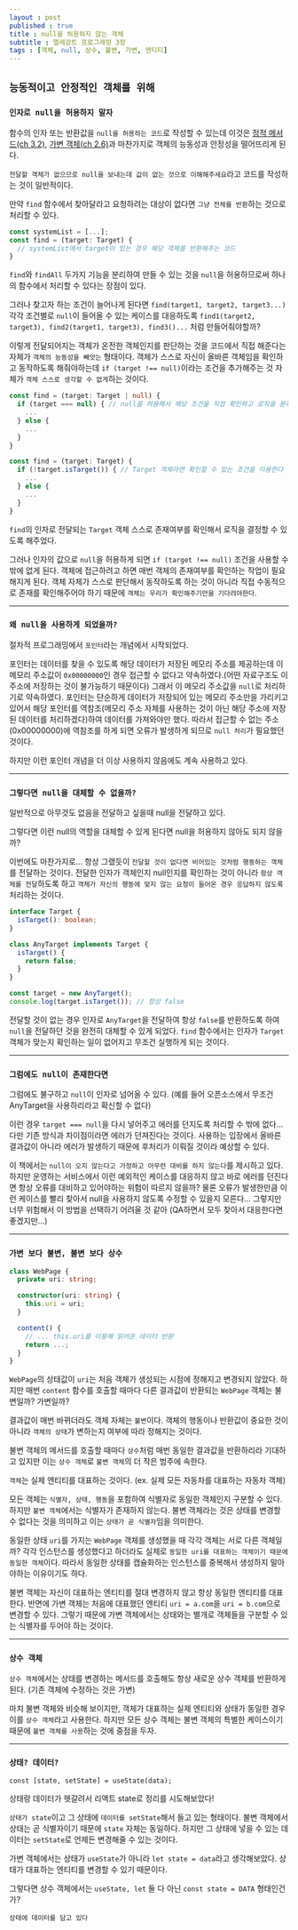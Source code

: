 ```yaml
---
layout : post
published : true
title : null을 허용하지 않는 객체
subtitle : 엘레강트 프로그래밍 3장
tags : [객체, null, 상수, 불변, 가변, 엔티티]
---
```


## `능동적이고 안정적인 객체를 위해`
### `인자로 null을 허용하지 말자`
함수의 인자 또는 반환값을 `null을 허용하는 코드`로 작성할 수 있는데 이것은 
[정적 메서드(ch 3.2)](https://jiggag.github.io/%EC%97%98%EB%A0%88%EA%B0%95%ED%8A%B8-%EC%98%A4%EB%B8%8C%EC%A0%9D%ED%8A%B8-3%EC%9E%A5/), [가변 객체(ch 2.6)](https://jiggag.github.io/%EC%97%98%EB%A0%88%EA%B0%95%ED%8A%B8-%EC%98%A4%EB%B8%8C%EC%A0%9D%ED%8A%B8-2%EC%9E%A5-3/)과 마찬가지로 객체의 능동성과 안정성을 떨어뜨리게 된다.

`전달할 객체가 없으므로 null을 보내는데 값이 없는 것으로 이해해주세요`라고 코드를 작성하는 것이 일반적이다.

만약 `find` 함수에서 찾아달라고 요청하려는 대상이 없다면 `그냥 전체를 반환`하는 것으로 처리할 수 있다.
```ts
const systemList = [...];
const find = (target: Target) {
  // systemList에서 target이 있는 경우 해당 객체를 반환해주는 코드
}
```
`find`와 `findAll` 두가지 기능을 분리하여 만들 수 있는 것을 `null`을 허용하므로써 하나의 함수에서 처리할 수 있다는 장점이 있다.

그러나 찾고자 하는 조건이 늘어나게 된다면 `find(target1, target2, target3...)` 각각 조건별로 `null`이 들어올 수 있는 케이스를 대응하도록 `find1(target2, target3), find2(target1, target3), find3()...` 처럼 만들어줘야할까?

이렇게 전달되어지는 객체가 온전한 객체인지를 판단하는 것을 코드에서 직접 해준다는 자체가 `객체의 능동성을 빼앗는` 형태이다. 객체가 스스로 자신이 올바른 객체임을 확인하고 동작하도록 해줘야하는데 `if (target !== null)`이라는 조건을 추가해주는 것 자체가 `객체 스스로 생각할 수 없게`하는 것이다.

```ts
const find = (target: Target | null) {
  if (target === null) { // null을 허용해서 해당 조건을 직접 확인하고 로직을 분리하는 대신
    ...
  } else {
    ...
  }
}

const find = (target: Target) {
  if (!target.isTarget()) { // Target 객체라면 확인할 수 있는 조건을 이용한다
    ...
  } else {
    ...
  }
}
```
`find`의 인자로 전달되는 `Target` 객체 스스로 존재여부를 확인해서 로직을 결정할 수 있도록 해주었다.

그러나 인자의 값으로 `null`을 허용하게 되면 `if (target !== null)` 조건을 사용할 수 밖에 없게 된다. 객체에 접근하려고 하면 매번 객체의 존재여부를 확인하는 작업이 필요해지게 된다. 객체 자체가 스스로 판단해서 동작하도록 하는 것이 아니라 직접 수동적으로 존재를 확인해주어야 하기 때문에 `객체는 우리가 확인해주기만을 기다려야한다`.

------
### `왜 null을 사용하게 되었을까?`
절차적 프로그래밍에서 `포인터`라는 개념에서 시작되었다.

포인터는 데이터를 찾을 수 있도록 해당 데이터가 저장된 메모리 주소를 제공하는데 이 메모리 주소값이 `0x00000000`인 경우 접근할 수 없다고 약속하였다.(어떤 자료구조도 이 주소에 저장하는 것이 불가능하기 때문이다) 그래서 이 메모리 주소값을 `null`로 처리하기로 약속하였다. 포인터는 단순하게 데이터가 저장되어 있는 메모리 주소만을 가리키고 있어서 해당 포인터를 역참조(메모리 주소 자체를 사용하는 것이 아닌 해당 주소에 저장된 데이터를 처리하겠다)하여 데이터를 가져와야만 했다. 따라서 접근할 수 없는 주소(0x00000000)에 역참조를 하게 되면 오류가 발생하게 되므로 `null 처리`가 필요했던 것이다.

하지만 이런 포인터 개념을 더 이상 사용하지 않음에도 계속 사용하고 있다.

------
### `그렇다면 null을 대체할 수 없을까?`
일반적으로 아무것도 없음을 전달하고 싶을때 null을 전달하고 있다.

그렇다면 이런 null의 역할을 대체할 수 있게 된다면 null을 허용하지 않아도 되지 않을까?

이번에도 마찬가지로... 항상 그랬듯이 `전달할 것이 없다면 비어있는 것처럼 행동하는 객체`를 전달하는 것이다.
전달한 인자가 객체인지 null인지를 확인하는 것이 아니라 `항상 객체를 전달`하도록 하고 `객체가 자신의 행동에 맞지 않는 요청이 들어온 경우 응답하지 않도록` 처리하는 것이다.

```ts
interface Target {
  isTarget(): boolean;
}

class AnyTarget implements Target {
  isTarget() {
    return false;
  }
}

const target = new AnyTarget();
console.log(target.isTarget()); // 항상 false
```
전달할 것이 없는 경우 인자로 `AnyTarget`을 전달하여 항상 `false`를 반환하도록 하여 `null`을 전달하던 것을 완전히 대체할 수 있게 되었다. `find` 함수에서는 인자가 `Target` 객체가 맞는지 확인하는 일이 없어지고 무조건 실행하게 되는 것이다.

------
### `그럼에도 null이 존재한다면`
그럼에도 불구하고 `null`이 인자로 넘어올 수 있다. (예를 들어 오픈소스에서 무조건 AnyTarget을 사용하리라고 확신할 수 없다)

이런 경우 `target === null`을 다시 넣어주고 에러를 던지도록 처리할 수 밖에 없다... 다만 기존 방식과 차이점이라면 에러가 던져진다는 것이다. 사용하는 입장에서 올바른 결과값이 아니라 에러가 발생하기 때문에 후처리가 이뤄질 것이라 예상할 수 있다.

이 책에서는 `null이 오지 않는다고 가정하고 아무런 대비를 하지 않는다`를 제시하고 있다. 하지만 운영하는 서비스에서 이런 예외적인 케이스를 대응하지 않고 바로 에러를 던진다면 항상 오류를 대비하고 있어야하는 위험이 따르지 않을까? 물론 오류가 발생한만큼 이런 케이스를 빨리 찾아서 null을 사용하지 않도록 수정할 수 있을지 모른다... 그렇지만 너무 위험해서 이 방법을 선택하기 어려울 것 같아 (QA하면서 모두 찾아서 대응한다면 좋겠지만...)

------
### `가변 보다 불변, 불변 보다 상수`
```ts
class WebPage {
  private uri: string;

  constructor(uri: string) {
    this.uri = uri;
  }

  content() {
    // ... this.uri를 이용해 읽어온 데이터 반환
    return ...;
  }
}
```
`WebPage`의 상태값이 `uri`는 처음 객체가 생성되는 시점에 정해지고 변경되지 않았다.
하지만 매번 `content` 함수를 호출할 때마다 다른 결과값이 반환되는 `WebPage` 객체는 불변일까? 가변일까?

결과값이 매번 바뀌더라도 객체 자체는 `불변`이다. 객체의 행동이나 반환값이 중요한 것이 아니라 `객체의 상태`가 변하는지 여부에 따라 정해지는 것이다.

불변 객체의 메서드를 호출할 때마다 `상수`처럼 매번 동일한 결과값을 반환하리라 기대하고 있지만 이는 `상수 객체`로 `불변 객체`의 더 작은 범주에 속한다.

`객체`는 실제 엔티티를 대표하는 것이다. (ex. 실제 모든 자동차를 대표하는 자동차 객체)

모든 객체는 `식별자, 상태, 행동`을 포함하여 식별자로 동일한 객체인지 구분할 수 있다.
하지만 `불변 객체`에서는 식별자가 존재하지 않는다. 불변 객체라는 것은 상태를 변경할 수 없다는 것을 의미하고 이는 `상태가 곧 식별자`임을 의미한다.

동일한 상태 `uri`를 가지는 `WebPage` 객체를 생성했을 때 각각 객체는 서로 다른 객체일까?
각각 인스턴스를 생성했다고 하더라도 실제로 `동일한 uri를 대표하는 객체이기 때문에 동일한 객체`이다. 따라서 동일한 상태를 캡슐화하는 인스턴스를 중복해서 생성하지 말아야하는 이유이기도 하다.

불변 객체는 자신이 대표하는 엔티티를 절대 변경하지 않고 항상 동일한 엔티티를 대표한다.
반면에 가변 객체는 처음에 대표했던 엔티티 `uri = a.com`을 `uri = b.com`으로 변경할 수 있다.
그렇기 때문에 가변 객체에서는 상태와는 별개로 객체들을 구분할 수 있는 식별자를 두어야 하는 것이다.

------
### `상수 객체`
`상수 객체`에서는 상태를 변경하는 메서드를 호출해도 항상 새로운 상수 객체를 반환하게 된다. (기존 객체에 수정하는 것은 가변)

마치 불변 객체와 비슷해 보이지만, 객체가 대표하는 실제 엔티티와 상태가 동일한 경우 이를 `상수 객체`라고 사용한다.
하지만 모든 상수 객체는 불변 객체의 특별한 케이스이기 때문에 `불변 객체를 사용`하는 것에 중점을 두자.

------
### `상태? 데이터?`
```tsx
const [state, setState] = useState(data);
```
상태랑 데이터가 헷갈려서 리액트 state로 정리를 시도해보았다!

`상태가 state`이고 그 상태에 `데이터를 setState`해서 들고 있는 형태이다.
불변 객체에서 상태는 곧 식별자이기 때문에 `state` 자체는 동일하다.
하지만 그 상태에 넣을 수 있는 데이터는 `setState`로 언제든 변경해줄 수 있는 것이다.

가변 객체에서는 상태가 `useState`가 아니라 `let state = data`라고 생각해보았다.
상태가 대표하는 엔티티를 변경할 수 있기 때문이다.

그렇다면 상수 객체에서는 `useState, let` 둘 다 아닌 `const state = DATA` 형태인건가?

`상태에 데이터를 담고 있다`
